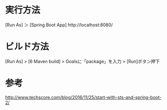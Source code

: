 # 実行方法
[Run As] ＞ [Spring Boot App]
http://localhost:8080/

# ビルド方法
[Run As] > [6 Maven build] > Goalsに「package」を入力 > [Run]ボタン押下

# 参考
http://www.techscore.com/blog/2016/11/25/start-with-sts-and-spring-boot-2/
